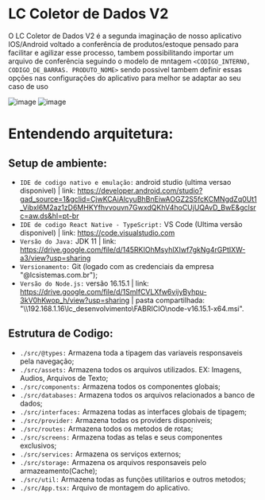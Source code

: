 # LC Coletor de Dados V2

O LC Coletor de Dados V2 é a segunda imaginação de nosso aplicativo IOS/Android voltado a conferência de produtos/estoque pensado para facilitar e agilizar esse processo, tambem possibilitando importar um arquivo de conferência seguindo o modelo de mntagem ```<CODIGO_INTERNO, CODIGO_DE_BARRAS. PRODUTO_NOME>``` sendo possivel tambem definir essas opções nas configurações do aplicativo para melhor se adaptar ao seu caso de uso

![image](https://github.com/lc-sistemas/LC_Coletor_de_dados_APP_V2/assets/147434228/fe619daf-da26-49a3-93c0-7647daeee0a2) ![image](https://github.com/lc-sistemas/LC_Coletor_de_dados_APP_V2/assets/147434228/eb6534f8-70ff-436b-b07f-b5b30649e44b)

# Entendendo arquitetura:

## Setup de ambiente: 

- ```IDE de codigo nativo e emulação:``` android studio (ultima versao disponivel) |
link: https://developer.android.com/studio?gad_source=1&gclid=CjwKCAiAlcyuBhBnEiwAOGZ2S5fcKCMNgdZq0Ut1_Vibxl6M2az1zD6MHKYfhvvouvn7GwxdQKhV4hoCUjUQAvD_BwE&gclsrc=aw.ds&hl=pt-br
- ```IDE de codigo React Native - TypeScript:``` VS Code (Ultima versão disponivel) |
link: https://code.visualstudio.com
- ```Versão do Java:``` JDK 11 |
link: https://drive.google.com/file/d/145RKIOhMsyhlXIwf7gkNg4rGPtIXW-a3/view?usp=sharing
- ```Versionamento:``` Git (logado com as credenciais da empresa "@lcsistemas.com.br");
- ```Versão do Node.js:``` versão 16.15.1 |
link: https://drive.google.com/file/d/1SmIfCVLXfw6vijyByhpu-3kV0hKwop_h/view?usp=sharing | pasta compartilhada: "\\\\192.168.1.16\lc_desenvolvimento\FABRICIO\node-v16.15.1-x64.msi".

## Estrutura de Codigo:

- ```./src/@types:``` Armazena toda a tipagem das variaveis responsaveis pela navegação;
- ```./src/assets:``` Armazena todos os arquivos utilizados. EX: Imagens, Audios, Arquivos de Texto;
- ```./src/components:``` Armazena todos os componentes globais;
- ```./src/databases:``` Armazena todos os arquivos relacionados a banco de dados;
- ```./src/interfaces:``` Armazena todas as interfaces globais de tipagem;
- ```./src/provider:``` Armazena todas os providers disponiveis;
- ```./src/routes:``` Armazena todos os metodos de rotas;
- ```./src/screens:``` Armazena todas as telas e seus componentes exclusivos;
- ```./src/services:``` Armazena os serviços externos;
- ```./src/storage:``` Armazena os arquivos responsaveis pelo armazeamento(Cache);
- ```./src/util:``` Armazena todas as funções utilitarios e outros metodos;
- ```./src/App.tsx:``` Arquivo de montagem do aplicativo.
